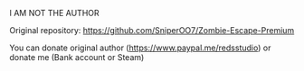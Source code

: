 I AM NOT THE AUTHOR

Original repository: https://github.com/SniperOO7/Zombie-Escape-Premium

You can donate original author (https://www.paypal.me/redsstudio) or donate me (Bank account or Steam)
